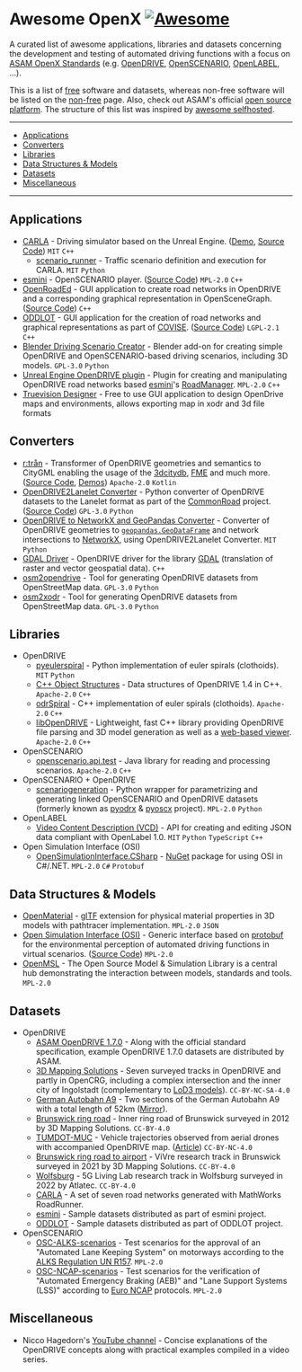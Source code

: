# Awesome OpenX [![Awesome](https://awesome.re/badge-flat2.svg)](https://awesome.re)

A curated list of awesome applications, libraries and datasets concerning the development and testing of automated driving functions with a focus on [ASAM OpenX Standards](https://www.asam.net/standards/) (e.g. [OpenDRIVE](https://www.asam.net/standards/detail/opendrive/), [OpenSCENARIO](https://www.asam.net/standards/detail/openscenario/), [OpenLABEL](https://www.asam.net/standards/detail/openlabel/), ...).

This is a list of [free](https://en.wikipedia.org/wiki/Free_software) software and datasets, whereas non-free software will be listed on the [non-free](non-free.md) page.
Also, check out ASAM's official [open source platform](https://github.com/asam-oss).
The structure of this list was inspired by [awesome selfhosted](https://github.com/awesome-selfhosted/awesome-selfhosted).

--------------------

- [Applications](#applications)
- [Converters](#converters)
- [Libraries](#libraries)
- [Data Structures & Models](#data-structures--models)
- [Datasets](#datasets)
- [Miscellaneous](#miscellaneous)

--------------------

## Applications

- [CARLA](https://carla.org/) - Driving simulator based on the Unreal Engine. ([Demo](https://www.youtube.com/watch?v=7jej46ALVRE), [Source Code](https://github.com/carla-simulator/carla)) `MIT` `C++`
  - [scenario_runner](https://github.com/carla-simulator/scenario_runner) - Traffic scenario definition and execution for CARLA. `MIT` `Python`
- [esmini](https://github.com/esmini/esmini) - OpenSCENARIO player. ([Source Code](https://github.com/esmini/esmini)) `MPL-2.0` `C++`
- [OpenRoadEd](https://github.com/fhwedel-hoe/OpenRoadEd) - GUI application to create road networks in OpenDRIVE and a corresponding graphical representation in OpenSceneGraph. ([Source Code](https://github.com/fhwedel-hoe/OpenRoadEd)) `C++`
- [ODDLOT](https://www.hlrs.de/solutions/types-of-computing/visualization/oddlot) - GUI application for the creation of road networks and graphical representations as part of [COVISE](https://www.hlrs.de/covise/). ([Source Code](https://github.com/hlrs-vis/covise/tree/master/src/oddlot)) `LGPL-2.1` `C++`
- [Blender Driving Scenario Creator](https://github.com/johschmitz/blender-driving-scenario-creator) - Blender add-on for creating simple OpenDRIVE and OpenSCENARIO-based driving scenarios, including 3D models. `GPL-3.0` `Python`
- [Unreal Engine OpenDRIVE plugin](https://github.com/brifsttar/OpenDRIVE) - Plugin for creating and manipulating OpenDRIVE road networks based [esmini](https://github.com/esmini/esmini)'s [RoadManager](https://github.com/esmini/esmini/tree/master/EnvironmentSimulator/Modules/RoadManager). `MPL-2.0` `C++`
- [Truevision Designer](https://www.truevision.ai/designer) - Free to use GUI application to design OpenDrive maps and environments, allows exporting map in xodr and 3d file formats

## Converters

- [r:trån](https://rtron.io) - Transformer of OpenDRIVE geometries and semantics to CityGML enabling the usage of the [3dcitydb](https://github.com/3dcitydb/3dcitydb), [FME](https://www.safe.com/fme/) and much more. ([Source Code](https://github.com/tum-gis/rtron), [Demos](https://rtron.io)) `Apache-2.0` `Kotlin`
- [OpenDRIVE2Lanelet Converter](https://commonroad.in.tum.de/opendrive_lanelet_converter) - Python converter of OpenDRIVE datasets to the Lanelet format as part of the [CommonRoad](https://commonroad.in.tum.de) project. ([Source Code](https://gitlab.lrz.de/tum-cps/opendrive2lanelet/-/tree/master)) `GPL-3.0` `Python`
- [OpenDRIVE to NetworkX and GeoPandas Converter](https://github.com/larsklitzke/xodr2nxgpd/) - Converter of OpenDRIVE geometries to [`geopandas.GeoDataFrame`](https://geopandas.org/en/stable/docs/reference/api/geopandas.GeoDataFrame.html) and network intersections to [NetworkX](https://networkx.org/), using OpenDRIVE2Lanelet Converter. `MIT` `Python`
- [GDAL Driver](https://dlr-ts.github.io/gdal-opendrive-how-to/) - OpenDRIVE driver for the library [GDAL](https://gdal.org) (translation of raster and vector geospatial data). `C++`
- [osm2opendrive](https://github.com/CWGran/osm2opendrive) - Tool for generating OpenDRIVE datasets from OpenStreetMap data. `GPL-3.0` `Python`
- [osm2xodr](https://github.com/JHMeusener/osm2xodr) - Tool for generating OpenDRIVE datasets from OpenStreetMap data. `GPL-3.0` `Python`

## Libraries

- OpenDRIVE
  - [pyeulerspiral](https://github.com/stefan-urban/pyeulerspiral) - Python implementation of euler spirals (clothoids). `MIT` `Python`
  - [C++ Object Structures](https://github.com/DLR-TS/xodr) - Data structures of OpenDRIVE 1.4 in C++. `Apache-2.0` `C++`
  - [odrSpiral](https://github.com/DLR-TS/odrSpiral) - C++ implementation of euler spirals (clothoids). `Apache-2.0` `C++`
  - [libOpenDRIVE](https://github.com/grepthat/libOpenDRIVE) - Lightweight, fast C++ library providing OpenDRIVE file parsing and 3D model generation as well as a [web-based viewer](https://odrviewer.io/). `Apache-2.0` `C++`
- OpenSCENARIO
  - [openscenario.api.test](https://github.com/RA-Consulting-GmbH/openscenario.api.test) - Java library for reading and processing scenarios. `Apache-2.0` `C++`
- OpenSCENARIO + OpenDRIVE
  - [scenariogeneration](https://github.com/pyoscx/scenariogeneration) - Python wrapper for parametrizing and generating linked OpenSCENARIO and OpenDRIVE datasets (formerly known as [pyodrx](https://github.com/pyoscx/pyodrx) & [pyoscx](https://github.com/pyoscx/pyoscx) project). `MPL-2.0` `Python`
- OpenLABEL
  - [Video Content Description (VCD)](https://github.com/Vicomtech/video-content-description-VCD) - API for creating and editing JSON data compliant with OpenLabel 1.0. `MIT` `Python` `TypeScript` `C++`
- Open Simulation Interface (OSI)
  - [OpenSimulationInterface.CSharp](https://github.com/thempen/open-simulation-interface-csharp) - [NuGet](https://www.nuget.org/packages/OpenSimulationInterface.CSharp) package for using OSI in C#/.NET. `MPL-2.0` `C#` `Protobuf`

## Data Structures & Models

- [OpenMaterial](https://github.com/LudwigFriedmann/OpenMaterial) - [glTF](https://github.com/KhronosGroup/glTF) extension for physical material properties in 3D models with pathtracer implementation. `MPL-2.0` `JSON`
- [Open Simulation Interface (OSI)](https://opensimulationinterface.github.io/osi-documentation/) - Generic interface based on [protobuf](https://github.com/protocolbuffers/protobuf) for the environmental perception of automated driving functions in virtual scenarios. ([Source Code](https://github.com/OpenSimulationInterface/open-simulation-interface)) `MPL-2.0`
- [OpenMSL](https://github.com/openmsl) - The Open Source Model & Simulation Library is a central hub demonstrating the interaction between models, standards and tools. `MPL-2.0`

## Datasets

- OpenDRIVE
  - [ASAM OpenDRIVE 1.7.0](https://www.asam.net/standards/detail/opendrive/) - Along with the official standard specification, example OpenDRIVE 1.7.0 datasets are distributed by ASAM.
  - [3D Mapping Solutions](https://www.3d-mapping.de/en/customer-area/) - Seven surveyed tracks in OpenDRIVE and partly in OpenCRG, including a complex intersection and the inner city of Ingolstadt (complementary to [LoD3 models](https://github.com/savenow/lod3-road-space-models)). `CC-BY-NC-SA-4.0`
  - [German Autobahn A9](https://mobilithek.info/offers/573178449617657856) - Two sections of the German Autobahn A9 with a total length of 52km ([Mirror](https://github.com/tum-gis/opendrive-testfeld-a9)).
  - [Brunswick ring road](https://zenodo.org/record/4043193) - Inner ring road of Brunswick surveyed in 2012 by 3D Mapping Solutions. `CC-BY-4.0`
  - [TUMDOT-MUC](https://www.mos.ed.tum.de/en/vt/research/data-sets/tumdot-muc/) - Vehicle trajectories observed from aerial drones with accompanied OpenDRIVE map. ([Article](https://doi.org/10.1007/s42421-024-00101-5)) `CC-BY-NC-4.0`
  - [Brunswick ring road to airport](https://zenodo.org/record/7071846) - ViVre research track in Brunswick surveyed in 2021 by 3D Mapping Solutions. `CC-BY-4.0`
  - [Wolfsburg](https://zenodo.org/record/7072631) - 5G Living Lab research track in Wolfsburg surveyed in 2022 by Atlatec. `CC-BY-4.0`
  - [CARLA](https://github.com/carla-simulator/opendrive-test-files) - A set of seven road networks generated with MathWorks RoadRunner.
  - [esmini](https://github.com/esmini/esmini/tree/master/resources/xodr) - Sample datasets distributed as part of esmini project.
  - [ODDLOT](https://github.com/hlrs-vis/covise/tree/master/src/OpenCOVER/DrivingSim/oddlot/samples) - Sample datasets distributed as part of ODDLOT project.
- OpenSCENARIO
  - [OSC-ALKS-scenarios](https://github.com/asam-oss/OSC-ALKS-scenarios) - Test scenarios for the approval of an "Automated Lane Keeping System" on motorways according to the [ALKS Regulation UN R157](https://undocs.org/ECE/TRANS/WP.29/2020/81). `MPL-2.0`
  - [OSC-NCAP-scenarios](https://github.com/vectorgrp/OSC-NCAP-scenarios) - Test scenarios for the verification of "Automated Emergency Braking (AEB)" and "Lane Support Systems (LSS)" according to [Euro NCAP](https://www.euroncap.com/) protocols. `MPL-2.0`

## Miscellaneous

- Nicco Hagedorn's [YouTube channel](https://www.youtube.com/watch?v=2pX2dJL0Jnc&list=PLUv2R7fQV7GVLgrCzrtyAnLUzdtjYx9N9&index=6) - Concise explanations of the OpenDRIVE concepts along with practical examples compiled in a video series.
